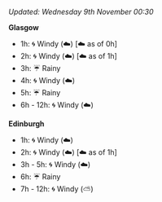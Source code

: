 *Updated: Wednesday 9th November 00:30*

**Glasgow**

* 1h: :cyclone: Windy (:cloud:) [:cloud: as of 0h]
* 2h: :cyclone: Windy (:cloud:) [:cloud: as of 1h]
* 3h: :umbrella: Rainy
* 4h: :cyclone: Windy (:cloud:)
* 5h: :umbrella: Rainy
* 6h - 12h: :cyclone: Windy (:cloud:)

**Edinburgh**

* 1h: :cyclone: Windy (:cloud:)
* 2h: :cyclone: Windy (:cloud:) [:cloud: as of 1h]
* 3h - 5h: :cyclone: Windy (:cloud:)
* 6h: :umbrella: Rainy
* 7h - 12h: :cyclone: Windy (:partly_sunny:)
